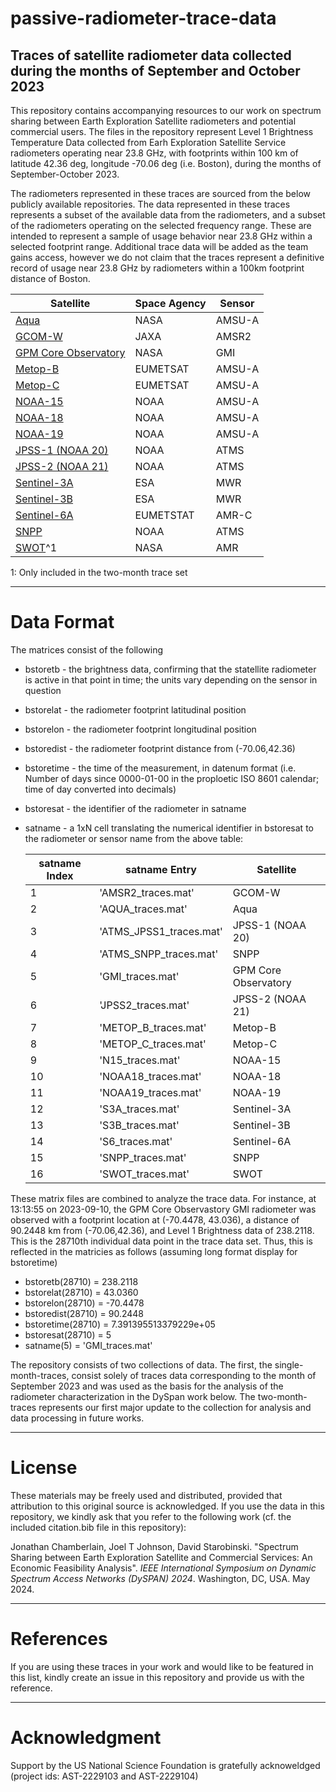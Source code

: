 # passive-radiometer-trace-data
Traces of satellite radiometer data collected during the months of September and October 2023 
----------------

This repository contains accompanying resources to our work on spectrum sharing between Earth Exploration Satellite radiometers and potential commercial users. The files in the repository represent Level 1 Brightness Temperature Data collected from Earh Exploration Satellite Service radiometers operating near 23.8 GHz, with footprints within 100 km of latitude 42.36 deg, longitude -70.06 deg (i.e. Boston), during the months of September-October 2023. 

The radiometers represented in these traces are sourced from the below publicly available repositories. The data represented in these traces represents a subset of the available data from the radiometers, and a subset of the radiometers operating on the selected frequency range. These are intended to represent a sample of usage behavior near 23.8 GHz within a selected footprint range. Additional trace data will be added as the team gains access, however we do not claim that the traces represent a definitive record of usage near 23.8 GHz by radiometers within a 100km footprint distance of Boston.

Satellite | Space Agency | Sensor 
--- | --- | --- 
[Aqua](https://disc.gsfc.nasa.gov/datasets/AIRABRAD005/summary)| NASA | AMSU-A
[GCOM-W](https://gportal.jaxa.jp/gpr/search?tab=1) | JAXA | AMSR2 
[GPM Core Observatory](https://disc.gsfc.nasa.gov/datasets/GPM1BGMI07/summary) | NASA | GMI 
[Metop-B](https://data.eumetsat.int/product/EO:EUM:DAT:METOP:AMSUL1) |EUMETSAT | AMSU-A 
[Metop-C](https://data.eumetsat.int/product/EO:EUM:DAT:METOP:AMSUL1) | EUMETSAT | AMSU-A 
[NOAA-15](https://www.ncei.noaa.gov/has/HAS.FileAppRouter?datasetname=NSTARFCDR&subqueryby=STATION&applname=&outdest=FILE) | NOAA | AMSU-A 
[NOAA-18](https://www.ncei.noaa.gov/data/amsu-a-brightness-temperature/access) | NOAA | AMSU-A  
[NOAA-19](https://www.ncei.noaa.gov/data/amsu-a-brightness-temperature/access) | NOAA | AMSU-A 
[JPSS-1 (NOAA 20)](https://www.ncei.noaa.gov/access/metadata/landing-page/bin/iso?id=gov.noaa.ncdc:C0142) | NOAA | ATMS 
[JPSS-2 (NOAA 21)](https://www.ncei.noaa.gov/access/metadata/landing-page/bin/iso?id=gov.noaa.ncdc:C0142) | NOAA | ATMS 
[Sentinel-3A](https://documentation.dataspace.copernicus.eu/Data/Sentinel3.html#sentinel-3-sral-level-2) | ESA | MWR 
[Sentinel-3B](https://documentation.dataspace.copernicus.eu/Data/Sentinel3.html#sentinel-3-sral-level-2) | ESA | MWR 
[Sentinel-6A](https://navigator.eumetsat.int/product/EO:EUM:DAT:0146) | EUMETSTAT | AMR-C 
[SNPP](https://www.ncei.noaa.gov/data/amsu-a-brightness-temperature/access) | NOAA | ATMS 
[SWOT](https://podaac.jpl.nasa.gov/dataset/SWOT_L2_RAD_GDR_2)^1 | NASA | AMR

1: Only included in the two-month trace set

---------------------
# Data Format

The matrices consist of the following

* bstoretb - the brightness data, confirming that the statellite radiometer is active in that point in time; the units vary depending on the sensor in question  
* bstorelat - the radiometer footprint latitudinal position  
* bstorelon - the radiometer footprint longitudinal position  
* bstoredist - the radiometer footprint distance from (-70.06,42.36)  
* bstoretime - the time of the measurement, in datenum format (i.e. Number of days since 0000-01-00 in the proploetic ISO 8601 calendar; time of day converted into decimals)  
* bstoresat - the identifier of the radiometer in satname  
* satname - a 1xN cell translating the numerical identifier in bstoresat to the radiometer or sensor name from the above table:

  satname Index | satname Entry | Satellite
  --- | --- | ---
  1 | 'AMSR2_traces.mat' | GCOM-W
  2 | 'AQUA_traces.mat' | Aqua
  3 | 'ATMS_JPSS1_traces.mat' | JPSS-1 (NOAA 20)
  4 | 'ATMS_SNPP_traces.mat' | SNPP
  5 | 'GMI_traces.mat' | GPM Core Observatory
  6 | 'JPSS2_traces.mat' | JPSS-2 (NOAA 21)
  7 | 'METOP_B_traces.mat' | Metop-B
  8 | 'METOP_C_traces.mat' | Metop-C
  9 | 'N15_traces.mat' | NOAA-15
  10 | 'NOAA18_traces.mat' | NOAA-18
  11 | 'NOAA19_traces.mat' | NOAA-19
  12 | 'S3A_traces.mat' | Sentinel-3A
  13 | 'S3B_traces.mat' | Sentinel-3B
  14 | 'S6_traces.mat' | Sentinel-6A
  15 | 'SNPP_traces.mat' | SNPP
  16 | 'SWOT_traces.mat' | SWOT

These matrix files are combined to analyze the trace data. For instance, at 13\:13\:55 on 2023-09-10, the GPM Core Observastory GMI radiometer was observed with a footprint location at (-70.4478, 43.036), a distance of 90.2448 km from (-70.06,42.36), and Level 1 Brightness data of 238.2118. This is the 28710th individual data point in the trace data set. Thus, this is reflected in the matricies as follows (assuming long format display for bstoretime)

* bstoretb(28710) = 238.2118  
* bstorelat(28710) = 43.0360  
* bstorelon(28710) = -70.4478  
* bstoredist(28710) = 90.2448  
* bstoretime(28710) = 7.391395513379229e+05  
* bstoresat(28710) = 5  
* satname(5) = 'GMI_traces.mat'

The repository consists of two collections of data. The first, the single-month-traces, consist solely of traces data corresponding to the month of September 2023 and was used as the basis for the analysis of the radiometer characterization in the DySpan work below. The two-month-traces represents our first major update to the collection for analysis and data processing in future works.

-----------------
# License


These materials may be freely used and distributed, provided that attribution to this original source is acknowledged. If you use the data in this repository, we kindly ask that you refer to the following work (cf. the included citation.bib file in this repository):

Jonathan Chamberlain, Joel T Johnson, David Starobinski. "Spectrum Sharing between Earth Exploration Satellite and Commercial Services: An Economic Feasibility Analysis". *IEEE International Symposium on Dynamic Spectrum Access Networks (DySPAN) 2024*. Washington, DC, USA. May 2024.  

-----------------
# References

If you are using these traces in your work and would like to be featured in this list, kindly create an issue in this repository and provide us with the reference.

-----------------
# Acknowledgment

Support by the US National Science Foundation is gratefully acknoweldged (project ids: AST-2229103 and AST-2229104)
